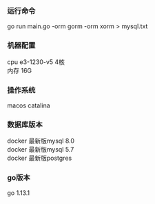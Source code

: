 ### 运行命令
go run main.go -orm gorm -orm xorm > mysql.txt
### 机器配置 
cpu e3-1230-v5 4核       
内存 16G
### 操作系统 
macos catalina
### 数据库版本
docker 最新版mysql 8.0        
docker 最新版mysql 5.7     
docker 最新版postgres 
### go版本
go 1.13.1
